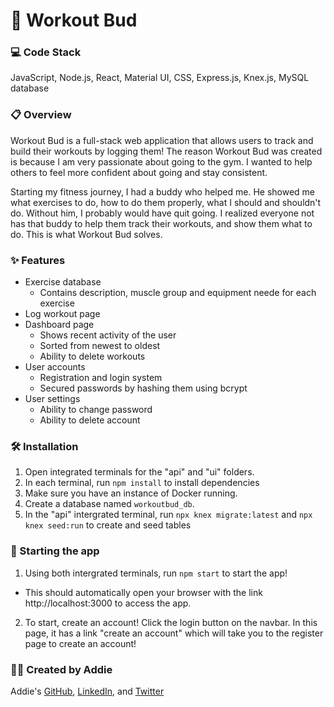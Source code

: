 # 💪 Workout Bud

### 💻 Code Stack
JavaScript, Node.js, React, Material UI, CSS, Express.js, Knex.js, MySQL database

### 📋 Overview
Workout Bud is a full-stack web application that allows users to track and build their workouts by logging them! The reason Workout Bud was created is because I am very passionate about going to the gym. I wanted to help others to feel more confident about going and stay consistent. 

Starting my fitness journey, I had a buddy who helped me. He showed me what exercises to do, how to do them properly, what I should and shouldn't do. Without him, I probably would have quit going. I realized everyone not has that buddy to help them track their workouts, and show them what to do. This is what Workout Bud solves. 

### ✨ Features
- Exercise database
  - Contains description, muscle group and equipment neede for each exercise
- Log workout page
- Dashboard page
  - Shows recent activity of the user
  - Sorted from newest to oldest
  - Ability to delete workouts
- User accounts
  - Registration and login system
  - Secured passwords by hashing them using bcrypt
- User settings
  - Ability to change password
  - Ability to delete account

### 🛠️ Installation
1. Open integrated terminals for the "api" and "ui" folders.
2. In each terminal, run `npm install` to install dependencies
3. Make sure you have an instance of Docker running.
4. Create a database named `workoutbud_db`. 
6. In the "api" intergrated terminal, run `npx knex migrate:latest` and `npx knex seed:run` to create and seed tables

### 🚀 Starting the app
1. Using both intergrated terminals, run `npm start` to start the app! 
  * This should automatically open your browser with the link http://localhost:3000 to access the app.

2. To start, create an account! Click the login button on the navbar. In this page, it has a link "create an account" which will take you to the register page to create an account!

### 👩‍💻 Created by Addie
Addie's [GitHub](https://github.com/im-addie), [LinkedIn](https://www.linkedin.com/in/apasok/), and [Twitter](https://twitter.com/addie8fud)
